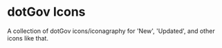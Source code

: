 # dotGov Icons  

A collection of dotGov icons/iconagraphy for 'New', 'Updated', and other icons like that.  

